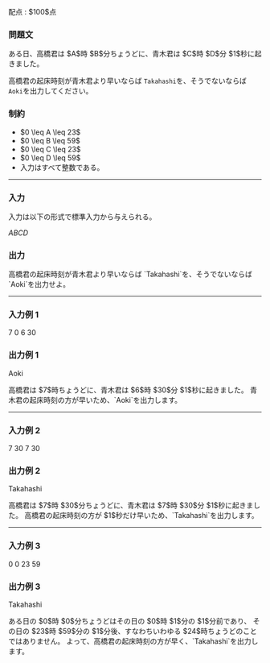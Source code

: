 
<div>

<span>

<span>

<p>
配点 : $100$点
</p>

<div>

<section>

### **問題文**

<p>
ある日、高橋君は $A$時 $B$分ちょうどに、青木君は $C$時 $D$分 $1$秒に起きました。

高橋君の起床時刻が青木君より早いならば `Takahashi`を、そうでないならば `Aoki`を出力してください。
</p>

</section>

</div>

<div>

<section>

### **制約**

<ul>

<li>
$0 \leq A \leq 23$
</li>

<li>
$0 \leq B \leq 59$
</li>

<li>
$0 \leq C \leq 23$
</li>

<li>
$0 \leq D \leq 59$
</li>

<li>
入力はすべて整数である。
</li>

</ul>

</section>

</div>

---

<div>

<div>

<section>

### **入力**

<p>
入力は以下の形式で標準入力から与えられる。
</p>

<div>

$A$$B$$C$$D$
</div>

</section>

</div>

<div>

<section>

### **出力**

<p>
高橋君の起床時刻が青木君より早いならば `Takahashi`を、そうでないならば `Aoki`を出力せよ。
</p>

</section>

</div>

</div>

---

<div>

<section>

### **入力例 1**

<div>

7 0 6 30

</div>

</section>

</div>

<div>

<section>

### **出力例 1**

<div>

Aoki

</div>

<p>
高橋君は $7$時ちょうどに、青木君は $6$時 $30$分 $1$秒に起きました。
青木君の起床時刻の方が早いため、`Aoki`を出力します。
</p>

</section>

</div>

---

<div>

<section>

### **入力例 2**

<div>

7 30 7 30

</div>

</section>

</div>

<div>

<section>

### **出力例 2**

<div>

Takahashi

</div>

<p>
高橋君は $7$時 $30$分ちょうどに、青木君は $7$時 $30$分 $1$秒に起きました。
高橋君の起床時刻の方が $1$秒だけ早いため、`Takahashi`を出力します。
</p>

</section>

</div>

---

<div>

<section>

### **入力例 3**

<div>

0 0 23 59

</div>

</section>

</div>

<div>

<section>

### **出力例 3**

<div>

Takahashi

</div>

<p>
ある日の $0$時 $0$分ちょうどはその日の $0$時 $1$分の $1$分前であり、
その日の $23$時 $59$分の $1$分後、すなわちいわゆる $24$時ちょうどのことではありません。
よって、高橋君の起床時刻の方が早く、`Takahashi`を出力します。
</p>

</section>

</div>

</span>

</span>

</div>
